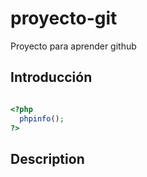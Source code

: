 # proyecto-git
Proyecto para aprender github

## Introducción

``` php

<?php 
  phpinfo(); 
?>

```

## Description
